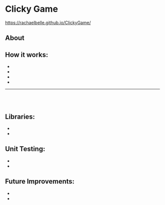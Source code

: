 # Clicky Game

https://rachaelbelle.github.io/ClickyGame/


## About



## How it works:
*
*
*
*

---------------------------------------------------------------------------------------
<br>

<kbd>
  <img src="" />
</kbd>

<kbd>
  <img src="" />
</kbd>


## Libraries:
*
*

## Unit Testing:
*
*

## Future Improvements:
*
*
